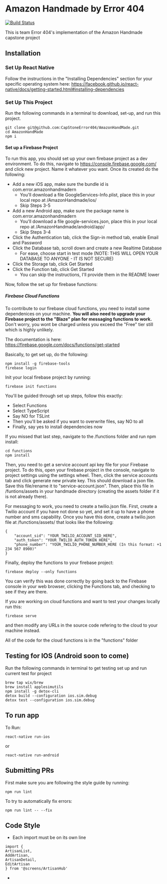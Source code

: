 # Amazon Handmade by Error 404

[![Build Status](https://app.bitrise.io/app/da6882a3406c4076/status.svg?token=_GV7vk-FI6Fj_Lg-gufs0A&branch=dev)](https://app.bitrise.io/app/da6882a3406c4076)

This is team Error 404's implementation of the Amazon Handmade capstone project

## Installation

### Set Up React Native

Follow the instructions in the "Installing Dependencies" section for your specific operating system here:
https://facebook.github.io/react-native/docs/getting-started.html#installing-dependencies

### Set Up This Project

Run the following commands in a terminal to download, set-up, and run this project.

```
git clone git@github.com:CapStoneError404/AmazonHandMade.git
cd AmazonHandMade
npm i
```

#### Set up a Firebase Project

To run this app, you should set up your own firebase project as a dev environment. To do this, navigate to https://console.firebase.google.com/ and click new project. Name it whatever you want. Once its created do the following:
* Add a new iOS app, make sure the bundle id is com.error.amazonhandmadern
  * You'll download a file GoogleServices-Info.plist, place this in your local repo at /AmazonHandmade/ios/
  * Skip Steps 3-5
* Add a new Android app, make sure the package name is com.error.amazonhandmadern
  * You'll download a file google-services.json, place this in your local repo at /AmazonHandmade/android/app/
  * Skip Steps 3-4
* Click the Authentication tab, click the Sign-in method tab, enable Email and Password
* Click the Database tab, scroll down and create a new Realtime Database
  * For ease, choose start in test mode (NOTE: THIS WILL OPEN YOUR DATABASE TO ANYONE - IT IS NOT SECURE)
* Click the Storage tab, click Get Started
* Click the Function tab, click Get Started
  * You can skip the instructions, I'll provide them in the README lower

Now, follow the set up for firebase functions:

##### Firebase Cloud Functions

To contribute to our firebase cloud functions, you need to install some dependenices on your machine. **You will also need to upgrade your Firebase project to the "Blaze" plan for messaging functions to work.** Don't worry, you wont be charged unless you exceed the "Free" tier still which is highly unlikely.

The documentation is here: https://firebase.google.com/docs/functions/get-started

Basically, to get set up, do the following:
```
npm install -g firebase-tools
firebase login
```

Init your local firebase project by running:
```
firebase init functions
```
You'll be guided through set up steps, follow this exactly:
* Select Functions
* Select TypeScript
* Say NO for TSLint
* Then you'll be asked if you want to overwrite files, say NO to all
* Finally, say yes to install dependencies now

If you missed that last step, navigate to the /functions folder and run npm install:
```
cd functions
npm install
```

Then, you need to get a service account api key file for your Firebase project. To do this, open your firebase project in the console, navigate to project settings using the settings wheel. Then, click the service accounts tab and click generate new private key. This should download a json file. Save this file/rename it to "service-account.json". Then, place this file in /funtions/assets in your handmade directory (creating the assets folder if it is not already there).

For messaging to work, you need to create a twilio.json file. First, create a Twilio account if you have not done so yet, and set it up to have a phone number and sms capability. Once you have this done, create a twilio.json file at /functions/assets/ that looks like the following:
```
{
    "account_sid": "YOUR_TWILIO_ACCOUNT_SID_HERE",
    "auth_token": "YOUR_TWILIO_AUTH_TOKEN_HERE",
    "phone_number": "YOUR_TWILIO_PHONE_NUMBER_HERE (In this format: +1 234 567 8900)"
}
```

Finally, deploy the functions to your firebase project:
```
firebase deploy --only functions
```

You can verify this was done correctly by going back to the Firebase console in your web browser, clicking the Functions tab, and checking to see if they are there.

If you are working on cloud functions and want to test your changes locally run this:
```
firebase serve
```
and then modify any URLs in the source code refering to the cloud to your machine instead.

All of the code for the cloud functions is in the "functions" folder

## Testing for IOS (Android soon to come)

Run the following commands in terminal to get testing set up and run current test for project

``` 
brew tap wix/brew
brew install applesimutils
npm install -g detox-cli
detox build --configuration ios.sim.debug
detox test --configuration ios.sim.debug
```

## To run app
To Run:
```
react-native run-ios
```

or

```
react-native run-android
```


## Submitting PRs
First make sure you are following the style guide by running:
```
npm run lint
```

To try to automatically fix errors:
```
npm run lint -- --fix
```
## Code Style
 + Each import must be on its own line
```
import {
ArtisanList,
AddArtisan,
ArtisanDetail,
EditArtisan
} from '@screens/ArtisanHub'
```
 + 
